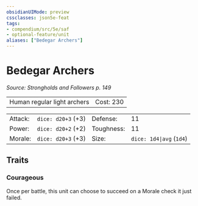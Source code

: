 ```yaml
---
obsidianUIMode: preview
cssclasses: json5e-feat
tags:
- compendium/src/5e/saf
- optional-feature/unit
aliases: ["Bedegar Archers"]
---
```

# Bedegar Archers
*Source: Strongholds and Followers p. 149*  

|    |    |
|----|----|
| Human regular light archers | Cost: 230 |

|    |    |    |    |
|----|----|----|----|
| Attack: | `dice: d20+3` (+3) | Defense: | 11 |
| Power: | `dice: d20+2` (+2) | Toughness: | 11 |
| Morale: | `dice: d20+3` (+3) | Size: | `dice: 1d4\|avg` (`1d4`) |

## Traits

### Courageous

Once per battle, this unit can choose to succeed on a Morale check it just failed.